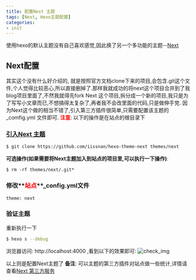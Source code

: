 ```yaml
---
title: 配置Next 主题
tags: [Next, Hexo主题配置]
categories:
- init
---
```

使用hexo的默认主题没有自己喜欢感觉,因此换了另一个多功能的主题--[Next](https://github.com/iissnan/hexo-theme-next)

## Next配置
其实这个没有什么好介绍的, 就是按照官方文档clone下来的项目,会包含.git这个文件,个人觉得比较恶心,所以直接删掉了.那样我就成功的将next这个项目合并到了我blog项目里面了,不然我就得先fork Next 这个项目,拆分成一个新的项目,我只是为了写写小文章而已,不想搞得太复杂了,再者我不会改里面的代码,只是做伸手党.
因为Next这个做的相当不错了,引入第三方插件很简单,只需要配置该主题的_comfig.yml 文件即可.
**<font color="red">注意</font>**: 以下的操作是在站点的根目录下

### [引入Next 主题](http://theme-next.iissnan.com/getting-started.html)
```bash
$ git clone https://github.com/iissnan/hexo-theme-next themes/next
```
**可选操作(如果需要将Next主题加入到站点的项目里,可以执行一下操作)**:
```
$ rm -rf themes/next/.git*
```

### 修改**<font color="red">站点</font>**_config.yml文件
```
theme: next
```

### 验证主题
重新执行一下
```bash
$ hexo s --debug
```
浏览器访问: http://localhost:4000 ,看到以下的效果即可:
![check_img](http://theme-next.iissnan.com/uploads/five-minutes-setup/validation-default-scheme-mac.png)

以上则是配置Next主题了
**备注**:
可以主题的第三方插件对站点做一些统计,详情请查看[Next 第三方服务](http://theme-next.iissnan.com/third-party-services.html)


